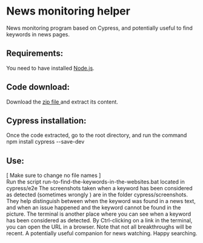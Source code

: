 # News monitoring helper
News monitoring program based on Cypress, and potentially useful to find keywords in news pages.

## Requirements:
You need to have installed [Node.js](https://nodejs.org/en/).

## Code download:
Download the [zip file ]() and extract its content.

## Cypress installation:
Once the code extracted, go to the root directory,
and run the command 
npm install cypress --save-dev

## Use:
[ Make sure to change no file names ] <br>
Run the script run-to-find-the-keywords-in-the-websites.bat located in cypress/e2e
The screenshots taken when a keyword has been considered as detected (sometimes wrongly )
are in the folder cypress/screenshots.
They help distinguish between when the keyword was found in a news text,
and when an issue happened and the keyword cannot be found in the picture.
The terminal is another place where you can see when a keyword has been considered as detected.
By Ctrl-clicking on a link in the terminal, you can open the URL in a browser.
Note that not all breakthroughs will be recent.
A potentially useful companion for news watching.
Happy searching.


